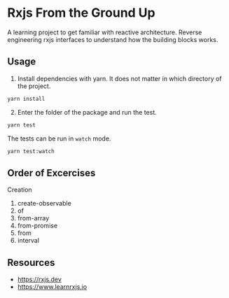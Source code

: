 # Rxjs From the Ground Up

A learning project to get familiar with reactive architecture. Reverse engineering rxjs interfaces to understand how the building blocks works.

## Usage

1. Install dependencies with yarn. It does not matter in which directory of the project.

```bash
yarn install
```

2. Enter the folder of the package and run the test.

```bash
yarn test
```

The tests can be run in `watch` mode.

```bash
yarn test:watch
```

## Order of Excercises

Creation

1. create-observable
2. of
3. from-array
4. from-promise
5. from
6. interval

## Resources

- https://rxjs.dev
- https://www.learnrxjs.io
